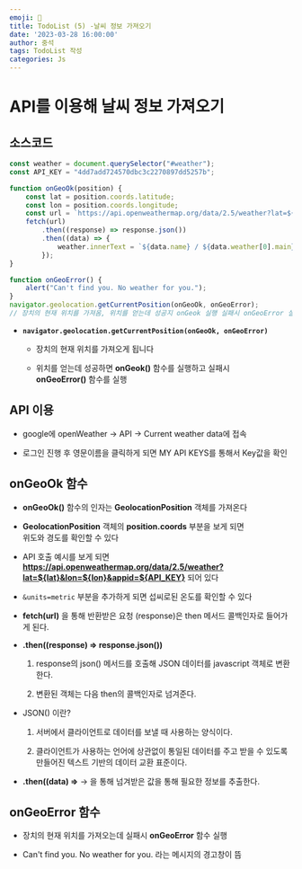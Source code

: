 ```yaml
---
emoji: 🧢
title: TodoList (5) -날씨 정보 가져오기
date: '2023-03-28 16:00:00'
author: 중석 
tags: TodoList 작성 
categories: Js 
---
```

# API를 이용해 날씨 정보 가져오기 

## 소스코드 


```js
const weather = document.querySelector("#weather");
const API_KEY = "4dd7add724570dbc3c2270897dd5257b";

function onGeoOk(position) {
    const lat = position.coords.latitude;
    const lon = position.coords.longitude;
    const url = `https://api.openweathermap.org/data/2.5/weather?lat=${lat}&lon=${lon}&appid=${API_KEY}&units=metric`;
    fetch(url)
        .then((response) => response.json())
        .then((data) => {
            weather.innerText = `${data.name} / ${data.weather[0].main} / ${data.main.temp} `;
        });
}

function onGeoError() {
    alert("Can't find you. No weather for you.");
}
navigator.geolocation.getCurrentPosition(onGeoOk, onGeoError);
// 장치의 현재 위치를 가져옴, 위치를 얻는데 성공지 onGeok 실행 실패시 onGeoError 실행  
```

+ **`navigator.geolocation.getCurrentPosition(onGeoOk, onGeoError)`** 

     + 장치의 현재 위치를 가져오게 됩니다 

     + 위치를 얻는데 성공하면 **onGeok()** 함수를 실행하고 실패시   
        **onGeoError()** 함수를 실행 

## API 이용 

+ google에 openWeather -> API -> Current weather data에 접속

+ 로그인 진행 후 영문이름을 클릭하게 되면 MY API KEYS를 통해서 Key값을 확인 


## onGeoOk 함수 

+ **onGeoOk()** 함수의 인자는 **GeolocationPosition** 객체를 가져온다 

+ **GeolocationPosition** 객체의 **position.coords** 부분을 보게 되면   
   위도와 경도를 확인할 수 있다 

+ API 호출 예시를 보게 되면 **https://api.openweathermap.org/data/2.5/weather?lat=${lat}&lon=${lon}&appid=${API_KEY}** 되어 있다 

+ `&units=metric` 부분을 추가하게 되면 섭씨로된 온도를 확인할 수 있다 

+ **fetch(url)** 을 통해 반환받은 요청 (response)은 then 메서드 콜백인자로 들어가게 된다.    

+  **.then((response) => response.json())**   
  
    1. response의 json() 메서드를 호출해 JSON 데이터를 javascript 객체로 변환한다.   
  
    2. 변환된 객체는 다음 then의 콜백인자로 넘겨준다.   

+ JSON() 이란? 

    1.  서버에서 클라이언트로 데이터를 보낼 때 사용하는 양식이다.
    
    2.  클라이언트가 사용하는 언어에 상관없이 통일된 데이터를 주고 받을 수 있도록 만들어진 텍스트 기반의 데이터 교환 표준이다.

+ **.then((data) =>**  -> 을 통해 넘겨받은 값을 통해 필요한 정보를 추출한다. 


## onGeoError 함수 

+ 장치의 현재 위치를 가져오는데 실패시 **onGeoError** 함수 실행 

+ Can't find you. No weather for you. 라는 메시지의 경고창이 뜸 

```toc

```
